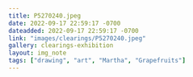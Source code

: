 ```yaml
---
title: P5270240.jpeg
date: 2022-09-17 22:59:17 -0700
dateadded: 2022-09-17 22:59:17 -0700
link: "images/clearings/P5270240.jpeg"
gallery: clearings-exhibition
layout: img_note
tags: ["drawing", "art", "Martha", "Grapefruits"]
--- 
```

